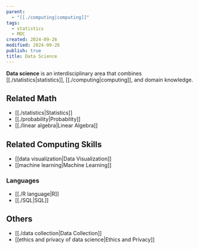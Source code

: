 ```yaml
---
parent:
  - "[[./computing|computing]]"
tags:
  - statistics
  - MOC
created: 2024-09-26
modified: 2024-09-26
publish: true
title: Data Science
---
```

**Data science** is an interdisciplinary area that combines [[./statistics|statistics]], [[./computing|computing]], and domain knowledge.

## Related Math
- [[./statistics|Statistics]]
- [[./probability|Probability]]
- [[./linear algebra|Linear Algebra]]

## Related Computing Skills
- [[data visualization|Data Visualization]]
- [[machine learning|Machine Learning]]

### Languages
- [[./R language|R]]
- [[./SQL|SQL]]

## Others
- [[./data collection|Data Collection]]
- [[ethics and privacy of data science|Ethics and Privacy]]